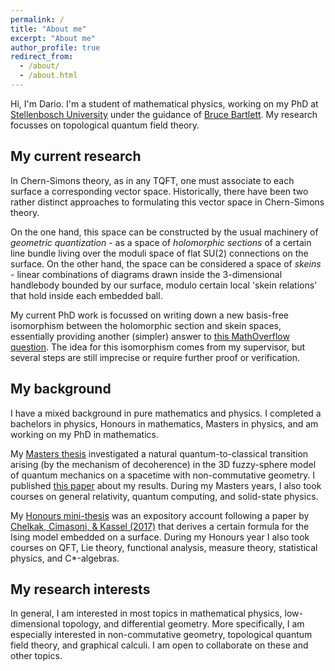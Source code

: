 ```yaml
---
permalink: /
title: "About me"
excerpt: "About me"
author_profile: true
redirect_from: 
  - /about/
  - /about.html
---
```


Hi, I'm Dario. I'm a student of mathematical physics, working on my PhD at [Stellenbosch
University](https://www.sun.ac.za/english) under the guidance of
[Bruce Bartlett](https://math.sun.ac.za/bbartlett/).
My research focusses on topological quantum field theory.

## My current research

In Chern-Simons theory, as in any TQFT, one must associate to each surface a corresponding
vector space. Historically, there have been two rather distinct approaches to formulating
this vector space in Chern-Simons theory.

On the one hand, this space can be constructed by the usual machinery of *geometric
quantization* - as a space of *holomorphic sections* of a certain line bundle living over
the moduli space of flat SU(2) connections on the surface. On the other hand, the space
can be considered a space of *skeins* - linear combinations of diagrams drawn inside the
3-dimensional handlebody bounded by our surface, modulo certain local 'skein relations'
that hold inside each embedded ball.

My current PhD work is focussed on writing down a new basis-free isomorphism between the
holomorphic section and skein spaces, essentially providing another (simpler) answer to
[this MathOverflow question](https://mathoverflow.net/q/86792). The idea for this
isomorphism comes from my supervisor, but several steps are still imprecise or require
further proof or verification.

## My background

I have a mixed background in pure mathematics and physics. I completed a bachelors in
physics, Honours in mathematics, Masters in physics, and am working on my PhD in
mathematics.

My [Masters thesis](https://doi.org/10019.1/126944) investigated a natural
quantum-to-classical transition arising (by the mechanism of decoherence) in the 3D
fuzzy-sphere model of quantum mechanics on a spacetime with non-commutative geometry.
I published [this paper](/publications/2023-03-01-pinhole) about my results. During my
Masters years, I also took courses on general relativity, quantum computing, and
solid-state physics.

My [Honours mini-thesis](https://zenodo.org/record/8414171) was an expository account
following a paper by [Chelkak, Cimasoni, & Kassel (2017)](https://arxiv.org/abs/1507.08242)
that derives a certain formula for the Ising model embedded on a surface. During my
Honours year I also took courses on QFT, Lie theory, functional analysis, measure
theory, statistical physics, and C\*-algebras.

## My research interests

In general, I am interested in most topics in mathematical physics, low-dimensional
topology, and differential geometry. More specifically, I am especially interested in
non-commutative geometry, topological quantum field theory, and graphical calculi. I am
open to collaborate on these and other topics.
